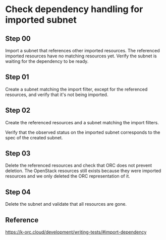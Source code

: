 # Check dependency handling for imported subnet

## Step 00

Import a subnet that references other imported resources. The referenced imported resources have no matching resources yet.
Verify the subnet is waiting for the dependency to be ready.

## Step 01

Create a subnet matching the import filter, except for the referenced resources, and verify that it's not being imported.

## Step 02

Create the referenced resources and a subnet matching the import filters.

Verify that the observed status on the imported subnet corresponds to the spec of the created subnet.

## Step 03

Delete the referenced resources and check that ORC does not prevent deletion. The OpenStack resources still exists because they
were imported resources and we only deleted the ORC representation of it.

## Step 04

Delete the subnet and validate that all resources are gone.

## Reference

https://k-orc.cloud/development/writing-tests/#import-dependency

